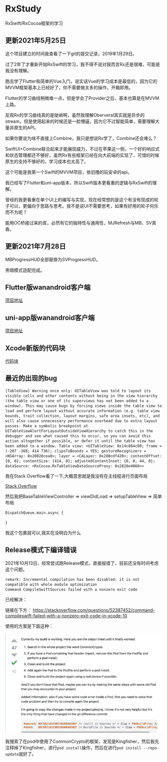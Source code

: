 # RxStudy
RxSwift/RxCocoa框架的学习

## 更新2021年5月25日

这个项目建立的时间我查看了一下git的提交记录，2019年1月29日。

过了2年了才重新开始RxSwift的学习，我不得不说对我而言Rx还是很难，可能是我没有理解。

跑去学了Flutter和简单的Vue入门，说实话Vue的学习成本是最低的，因为它的MVVM框架基本上已经好了，你不需要做太多的操作，开箱即用。

Flutter的学习曲线稍微难一点，但是学会了Provider之后，基本也算是在MVVM上路。

反观Rx的学习曲线真的是陡峭啊，虽然我理解Oberveral其实就是异步的stream，但是使用起来的时候还是一脸懵逼，因为它不过智能简单，需要理解大量非原生的API。

如果你要说为啥不直接上Combine，我只是想说Rx学了，Combine还会难么？

SwiftUI+Combine联合起来才能展现威力，不过在苹果这一侧，一个好的响应式和状态管理都还不够好，虽然Rx有些框架已经在向大前端的实现了，可惜的时候原生的支持不够好的，学习成本也太高了。

这个可能是我第一个Swift的MVVM项目，依旧撸的玩安卓的api。

我已经写了Flutter和uni-app版本，所以Swift版本更看重的逻辑与RxSwift的理解。

曾经的我更看重在单个UI上的编写与实现，现在经常想的是这个有没有现成的轮子可以，更偏向于思路与思考。我不是说UI不需要思考，如果有好用的轮子何乐而不为呢？

能用OC桥接过来的库，必然有它的独特性与通用性，MJRefresh与MB、SV真香。

## 更新2021年7月28日
MBProgressHUD全部替换为SVProgressHUD。

黑暗模式适配完成。

## Flutter版wanandroid客户端

[项目地址](https://github.com/seasonZhu/FlutterPlayAndroid)

## uni-app版wanandroid客户端

[项目地址](https://github.com/seasonZhu/UniAppPlayAndroid)

## Xcode新版的代码块
[代码块](https://www.jianshu.com/p/967efd9fb8d2)

## 最近的出现的bug

```
[TableView] Warning once only: UITableView was told to layout its visible cells and other contents without being in the view hierarchy (the table view or one of its superviews has not been added to a window). This may cause bugs by forcing views inside the table view to load and perform layout without accurate information (e.g. table view bounds, trait collection, layout margins, safe area insets, etc), and will also cause unnecessary performance overhead due to extra layout passes. Make a symbolic breakpoint at UITableViewAlertForLayoutOutsideViewHierarchy to catch this in the debugger and see what caused this to occur, so you can avoid this action altogether if possible, or defer it until the table view has been added to a window. Table view: <UITableView: 0x14c864c00; frame = (-207 -368; 414 736); clipsToBounds = YES; gestureRecognizers = <NSArray: 0x28028cea0>; layer = <CALayer: 0x280cdf420>; contentOffset: {0, 0}; contentSize: {414, 0}; adjustedContentInset: {0, 0, 44, 0}; dataSource: <RxCocoa.RxTableViewDataSourceProxy: 0x2828e4060>>
```
我在Stack Overflow看了一下,大概意思就是我没有在主线程进行页面布局

[Stack Overflow](https://stackoverflow.com/questions/64568183/warning-once-only-uitableview-was-told-to-layout-its-visible-cells-and-other-co)

然后我把BaseTableViewController => viewDidLoad => setupTableView => 简单布局 

```
DispatchQueue.main.async {
    
}
```
我这个包裹就可以,我实在没明白为什么

## Release模式下编译错误

2021年10月13日，经常尝试跑Release模式，直接报错了，目前还没有时间考虑这个问题。

```
remark: Incremental compilation has been disabled: it is not compatible with whole module optimization
Command CompileSwiftSources failed with a nonzero exit code

```

已经解决：

链接在下方：
https://stackoverflow.com/questions/52387452/command-compileswift-failed-with-a-nonzero-exit-code-in-xcode-10

使用的方案是下面这种：

![](https://raw.githubusercontent.com/seasonZhu/markdownPicHost/main/image/20211018105910.png)

我搜索了在pod中使用了CommonCrypto的框架，发现是Kingfisher，然后我先注释掉了Kingfisher，进行`pod install`操作，然后在进行`pod install --repo-update`就好了。